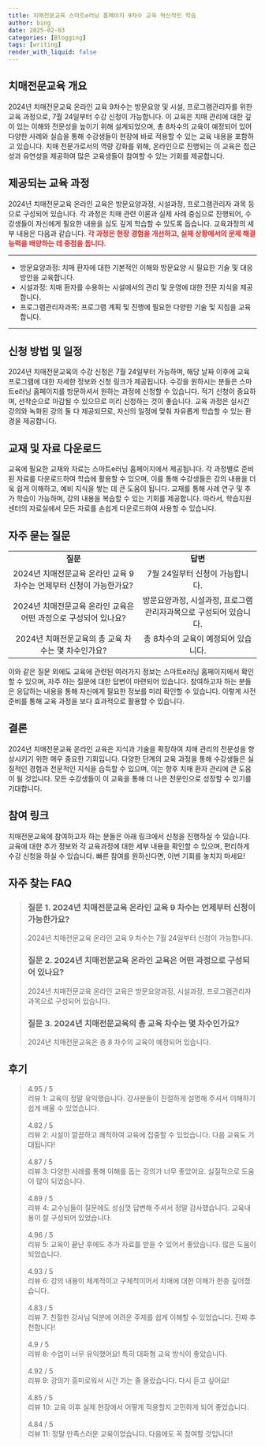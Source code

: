 ```yaml
---
title: 치매전문교육 스마트e러닝 홈페이지 9차수 교육 혁신적인 학습
author: bing
date: 2025-02-03
categories: [Blogging]
tags: [writing]
render_with_liquid: false
---
```



<h2 id='치매전문교육 개요'>치매전문교육 개요</h2>

<p>2024년 치매전문교육 온라인 교육 9차수는 방문요양 및 시설, 프로그램관리자를 위한 교육 과정으로, 7월 24일부터 수강 신청이 가능합니다. 이 교육은 치매 관리에 대한 깊이 있는 이해와 전문성을 높이기 위해 설계되었으며, 총 8차수의 교육이 예정되어 있어 다양한 사례와 실습을 통해 수강생들이 현장에 바로 적용할 수 있는 교육 내용을 포함하고 있습니다. 치매 전문가로서의 역량 강화를 위해, 온라인으로 진행되는 이 교육은 접근성과 유연성을 제공하여 많은 교육생들이 참여할 수 있는 기회를 제공합니다.</p>

<h2 id='제공되는 교육 과정'>제공되는 교육 과정</h2>

<p>2024년 치매전문교육 온라인 교육은 방문요양과정, 시설과정, 프로그램관리자 과목 등으로 구성되어 있습니다. 각 과정은 치매 관련 이론과 실제 사례 중심으로 진행되어, 수강생들이 자신에게 필요한 내용을 심도 깊게 학습할 수 있도록 돕습니다. 교육과정의 세부 내용은 다음과 같습니다. <b><span style="color: #ee2323;">각 과정은 현장 경험을 개선하고, 실제 상황에서의 문제 해결 능력을 배양하는 데 중점을 둡니다.</span></b></p>

<hr />

<ul>
    <li>방문요양과정: 치매 환자에 대한 기본적인 이해와 방문요양 시 필요한 기술 및 대응 방안을 교육합니다.</li>
    <li>시설과정: 치매 환자를 수용하는 시설에서의 관리 및 운영에 대한 전문 지식을 제공합니다.</li>
    <li>프로그램관리자과목: 프로그램 계획 및 진행에 필요한 다양한 기술 및 지침을 교육합니다.</li>
</ul>

<hr />

<h2 id='신청 방법 및 일정'>신청 방법 및 일정</h2>

<p>2024년 치매전문교육의 수강 신청은 7월 24일부터 가능하며, 해당 날짜 이후에 교육 프로그램에 대한 자세한 정보와 신청 링크가 제공됩니다. 수강을 원하시는 분들은 스마트e러닝 홈페이지를 방문하셔서 원하는 과정에 신청할 수 있습니다. 적기 신청이 중요하며, 선착순으로 마감될 수 있으므로 미리 신청하는 것이 좋습니다. 교육 과정은 실시간 강의와 녹화된 강의 둘 다 제공되므로, 자신의 일정에 맞춰 자유롭게 학습할 수 있는 환경을 제공합니다.</p>

<h2 id='교재 및 자료 다운로드'>교재 및 자료 다운로드</h2>

<p>교육에 필요한 교재와 자료는 스마트e러닝 홈페이지에서 제공됩니다. 각 과정별로 준비된 자료를 다운로드하여 학습에 활용할 수 있으며, 이를 통해 수강생들은 강의 내용을 더욱 쉽게 이해하고, 예비 지식을 쌓는 데 큰 도움이 됩니다. 교재를 통해 사례 연구 및 추가 학습이 가능하며, 강의 내용을 복습할 수 있는 기회를 제공합니다. 따라서, 학습지원센터의 자료실에서 모든 자료를 손쉽게 다운로드하여 사용할 수 있습니다.</p>

<h2 id='자주 묻는 질문'>자주 묻는 질문</h2>

<table>
    <tr>
        <td style="text-align: center; height: 17px;"><b>질문</b></td>
        <td style="text-align: center; height: 17px;"><b>답변</b></td>
    </tr>
    <tr>
        <td style="text-align: center; height: 17px;">2024년 치매전문교육 온라인 교육 9차수는 언제부터 신청이 가능한가요?</td>
        <td style="text-align: center; height: 17px;">7월 24일부터 신청이 가능합니다.</td>
    </tr>
    <tr>
        <td style="text-align: center; height: 17px;">2024년 치매전문교육 온라인 교육은 어떤 과정으로 구성되어 있나요?</td>
        <td style="text-align: center; height: 17px;">방문요양과정, 시설과정, 프로그램관리자과목으로 구성되어 있습니다.</td>
    </tr>
    <tr>
        <td style="text-align: center; height: 17px;">2024년 치매전문교육의 총 교육 차수는 몇 차수인가요?</td>
        <td style="text-align: center; height: 17px;">총 8차수의 교육이 예정되어 있습니다.</td>
    </tr>
</table>

<p>이와 같은 질문 외에도 교육에 관련된 여러가지 정보는 스마트e러닝 홈페이지에서 확인할 수 있으며, 자주 하는 질문에 대한 답변이 마련되어 있습니다. 참여하고자 하는 분들은 응답하는 내용을 통해 자신에게 필요한 정보를 미리 확인할 수 있습니다. 이렇게 사전 준비를 통해 교육 과정을 보다 효과적으로 활용할 수 있습니다.</p>

<h2 id='결론'>결론</h2>

<p>2024년 치매전문교육 온라인 교육은 지식과 기술을 확장하여 치매 관리의 전문성을 향상시키기 위한 매우 중요한 기회입니다. 다양한 단계의 교육 과정을 통해 수강생들은 실질적인 경험과 전문적인 지식을 습득할 수 있으며, 이는 향후 치매 환자 관리에 큰 도움이 될 것입니다. 모든 수강생들이 이 교육을 통해 더 나은 전문인으로 성장할 수 있기를 기대합니다.</p>

<h2 id='참여 링크'>참여 링크</h2>

<p>치매전문교육에 참여하고자 하는 분들은 아래 링크에서 신청을 진행하실 수 있습니다. 교육에 대한 추가 정보와 각 교육과정에 대한 세부 내용을 확인할 수 있으며, 편리하게 수강 신청을 하실 수 있습니다. 빠른 참여를 원하신다면, 이번 기회를 놓치지 마세요!</p>


<h2 id='자주_찾는_FAQ'>자주 찾는 FAQ</h2>
<div itemscope="" itemtype="https://schema.org/FAQPage"> 
<blockquote> 
<div itemscope="" itemprop="mainEntity" itemtype="https://schema.org/Question"> 
<h3 itemprop="name">질문 1. 2024년 치매전문교육 온라인 교육 9 차수는 언제부터 신청이 가능한가요?</h3> 
<div itemscope="" itemprop="acceptedAnswer" itemtype="https://schema.org/Answer"> 
<span itemprop="text"> 
<p>2024년 치매전문교육 온라인 교육 9 차수는 7월 24일부터 신청이 가능합니다.</p> 
</span> 
</div> 
</div> 
<div itemscope="" itemprop="mainEntity" itemtype="https://schema.org/Question"> 
<h3 itemprop="name">질문 2. 2024년 치매전문교육 온라인 교육은 어떤 과정으로 구성되어 있나요?</h3> 
<div itemscope="" itemprop="acceptedAnswer" itemtype="https://schema.org/Answer"> 
<span itemprop="text"> 
<p>2024년 치매전문교육 온라인 교육은 방문요양과정, 시설과정, 프로그램관리자과목으로 구성되어 있습니다.</p> 
</span> 
</div> 
</div> 
<div itemscope="" itemprop="mainEntity" itemtype="https://schema.org/Question"> 
<h3 itemprop="name">질문 3. 2024년 치매전문교육의 총 교육 차수는 몇 차수인가요?</h3> 
<div itemscope="" itemprop="acceptedAnswer" itemtype="https://schema.org/Answer"> 
<span itemprop="text"> 
<p>2024년 치매전문교육은 총 8 차수의 교육이 예정되어 있습니다.</p> 
</span> 
</div> 
</div> 
</blockquote> 
</div>
<h2 id='후기'>후기</h2>
<div itemscope itemtype="https://schema.org/Product">
  <blockquote>
  <div itemprop="review" itemscope itemtype="https://schema.org/Review">
      <div itemprop="reviewRating" itemscope itemtype="https://schema.org/Rating"> <span itemprop="ratingValue">4.95</span> / <span itemprop="bestRating">5</span> </div>
      <span itemprop="reviewBody">리뷰 1: 교육이 정말 유익했습니다. 강사분들이 친절하게 설명해 주셔서 이해하기 쉽게 배울 수 있었습니다.</span>
  </div>
  <br>
  <div itemprop="review" itemscope itemtype="https://schema.org/Review">
      <div itemprop="reviewRating" itemscope itemtype="https://schema.org/Rating"> <span itemprop="ratingValue">4.82</span> / <span itemprop="bestRating">5</span> </div>
      <span itemprop="reviewBody">리뷰 2: 시설이 깔끔하고 쾌적하여 교육에 집중할 수 있었습니다. 다음 교육도 기대됩니다!</span>
  </div>
  <br>
  <div itemprop="review" itemscope itemtype="https://schema.org/Review">
      <div itemprop="reviewRating" itemscope itemtype="https://schema.org/Rating"> <span itemprop="ratingValue">4.87</span> / <span itemprop="bestRating">5</span> </div>
      <span itemprop="reviewBody">리뷰 3: 다양한 사례를 통해 이해를 돕는 강의가 너무 좋았어요. 실질적으로 도움이 많이 되었습니다.</span>
  </div>
  <br>
  <div itemprop="review" itemscope itemtype="https://schema.org/Review">
      <div itemprop="reviewRating" itemscope itemtype="https://schema.org/Rating"> <span itemprop="ratingValue">4.89</span> / <span itemprop="bestRating">5</span> </div>
      <span itemprop="reviewBody">리뷰 4: 교수님들이 질문에도 성심껏 답변해 주셔서 정말 감사했습니다. 교육내용이 잘 구성되어 있었습니다.</span>
  </div>
  <br>
  <div itemprop="review" itemscope itemtype="https://schema.org/Review">
      <div itemprop="reviewRating" itemscope itemtype="https://schema.org/Rating"> <span itemprop="ratingValue">4.96</span> / <span itemprop="bestRating">5</span> </div>
      <span itemprop="reviewBody">리뷰 5: 교육이 끝난 후에도 추가 자료를 받을 수 있어서 좋았습니다. 많은 도움이 되었습니다.</span>
  </div>
  <br>
  <div itemprop="review" itemscope itemtype="https://schema.org/Review">
      <div itemprop="reviewRating" itemscope itemtype="https://schema.org/Rating"> <span itemprop="ratingValue">4.93</span> / <span itemprop="bestRating">5</span> </div>
      <span itemprop="reviewBody">리뷰 6: 강의 내용이 체계적이고 구체적이어서 치매에 대한 이해가 한층 깊어졌습니다.</span>
  </div>
  <br>
  <div itemprop="review" itemscope itemtype="https://schema.org/Review">
      <div itemprop="reviewRating" itemscope itemtype="https://schema.org/Rating"> <span itemprop="ratingValue">4.83</span> / <span itemprop="bestRating">5</span> </div>
      <span itemprop="reviewBody">리뷰 7: 친절한 강사님 덕분에 어려운 주제를 쉽게 이해할 수 있었습니다. 진짜 추천합니다!</span>
  </div>
  <br>
  <div itemprop="review" itemscope itemtype="https://schema.org/Review">
      <div itemprop="reviewRating" itemscope itemtype="https://schema.org/Rating"> <span itemprop="ratingValue">4.9</span> / <span itemprop="bestRating">5</span> </div>
      <span itemprop="reviewBody">리뷰 8: 수업이 너무 유익했어요! 특히 대화형 교육 방식이 좋았습니다.</span>
  </div>
  <br>
  <div itemprop="review" itemscope itemtype="https://schema.org/Review">
      <div itemprop="reviewRating" itemscope itemtype="https://schema.org/Rating"> <span itemprop="ratingValue">4.92</span> / <span itemprop="bestRating">5</span> </div>
      <span itemprop="reviewBody">리뷰 9: 강의가 흥미로워서 시간 가는 줄 몰랐습니다. 다시 듣고 싶어요!</span>
  </div>
  <br>
  <div itemprop="review" itemscope itemtype="https://schema.org/Review">
      <div itemprop="reviewRating" itemscope itemtype="https://schema.org/Rating"> <span itemprop="ratingValue">4.85</span> / <span itemprop="bestRating">5</span> </div>
      <span itemprop="reviewBody">리뷰 10: 교육 이후 실제 현장에서 어떻게 적용할지 고민하게 되어 좋았습니다.</span>
  </div>
  <br>
  <div itemprop="review" itemscope itemtype="https://schema.org/Review">
      <div itemprop="reviewRating" itemscope itemtype="https://schema.org/Rating"> <span itemprop="ratingValue">4.84</span> / <span itemprop="bestRating">5</span> </div>
      <span itemprop="reviewBody">리뷰 11: 정말 만족스러운 교육이었습니다. 다음에도 꼭 참여할 것입니다!</span>
  </div>
  </blockquote>
</div>
